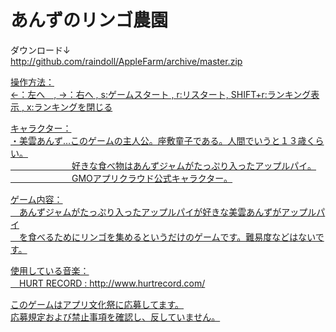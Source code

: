 あんずのリンゴ農園
=========
<p>ダウンロード↓<br>
<a href="http://github.com/raindoll/AppleFarm/archive/master.zip">http://github.com/raindoll/AppleFarm/archive/master.zip</p>
 
<p>操作方法：<br>
 ←：左へ　, →：右へ , s:ゲームスタート , r:リスタート, SHIFT+r:ランキング表示 , x:ランキングを閉じる</p>

<p>キャラクター：<br>
 ・美雲あんず…このゲームの主人公。座敷童子である。人間でいうと１３歳くらい。<br>
　　　　　　　好きな食べ物はあんずジャムがたっぷり入ったアップルパイ。<br>
　　　　　　　GMOアプリクラウド公式キャラクター。</p>

<p>ゲーム内容：<br>
　あんずジャムがたっぷり入ったアップルパイが好きな美雲あんずがアップルパイ<br>
　を食べるためにリンゴを集めるというだけのゲームです。難易度などはないです。</p>

<p>使用している音楽：<br>
　HURT RECORD : <a href="http://www.hurtrecord.com/">http://www.hurtrecord.com/</p>
<p>このゲームはアプリ文化祭に応募してます。<br>
応募規定および禁止事項を確認し、反していません。</a></p>　
